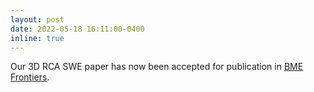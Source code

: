```yaml
---
layout: post
date: 2022-05-18 16:11:00-0400
inline: true
---
```


Our 3D RCA SWE paper has now been accepted for publication in [BME Frontiers](https://spj.sciencemag.org/journals/bmef/aip/).
